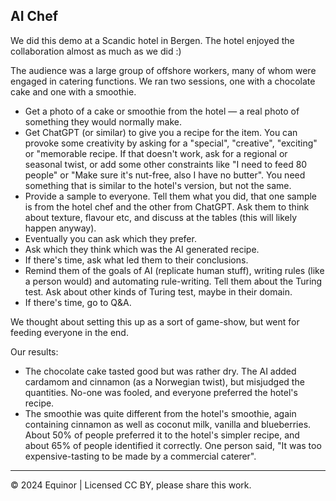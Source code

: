 ## AI Chef

We did this demo at a Scandic hotel in Bergen. The hotel enjoyed the collaboration almost as much as we did :)

The audience was a large group of offshore workers, many of whom were engaged in catering functions. We ran two sessions, one with a chocolate cake and one with a smoothie.

- Get a photo of a cake or smoothie from the hotel &mdash; a real photo of something they would normally make.
- Get ChatGPT (or similar) to give you a recipe for the item. You can provoke some creativity by asking for a "special", "creative", "exciting" or "memorable recipe. If that doesn't work, ask for a regional or seasonal twist, or add some other constraints like "I need to feed 80 people" or "Make sure it's nut-free, also I have no butter". You need something that is similar to the hotel's version, but not the same.
- Provide a sample to everyone. Tell them what you did, that one sample is from the hotel chef and the other from ChatGPT. Ask them to think about texture, flavour etc, and discuss at the tables (this will likely happen anyway).
- Eventually you can ask which they prefer.
- Ask which they think which was the AI generated recipe.
- If there's time, ask what led them to their conclusions.
- Remind them of the goals of AI (replicate human stuff), writing rules (like a person would) and automating rule-writing. Tell them about the Turing test. Ask about other kinds of Turing test, maybe in their domain.
- If there's time, go to Q&A.

We thought about setting this up as a sort of game-show, but went for feeding everyone in the end. 

Our results: 

- The chocolate cake tasted good but was rather dry. The AI added cardamom and cinnamon (as a Norwegian twist), but misjudged the quantities. No-one was fooled, and everyone preferred the hotel's recipe.
- The smoothie was quite different from the hotel's smoothie, again containing cinnamon as well as coconut milk, vanilla and blueberries. About 50% of people preferred it to the hotel's simpler recipe, and about 65% of people identified it correctly. One person said, "It was too expensive-tasting to be made by a commercial caterer".

---

&copy; 2024 Equinor | Licensed CC BY, please share this work.